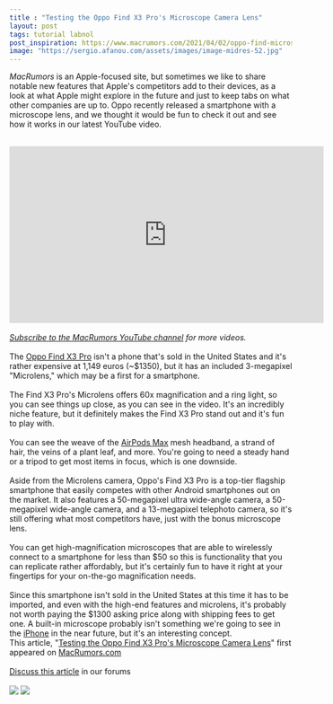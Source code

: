 ```yaml
---
title : "Testing the Oppo Find X3 Pro's Microscope Camera Lens"
layout: post
tags: tutorial labnol
post_inspiration: https://www.macrumors.com/2021/04/02/oppo-find-microscope-camera-lens/
image: "https://sergio.afanou.com/assets/images/image-midres-52.jpg"
---
```


<em>MacRumors</em> is an Apple-focused site, but sometimes we like to share notable new features that Apple's competitors add to their devices, as a look at what Apple might explore in the future and just to keep tabs on what other companies are up to. Oppo recently released a smartphone with a microscope lens, and we thought it would be fun to check it out and see how it works in our latest YouTube video.
<br/>

<br/>
<div class="center-wrap"><iframe width="560" height="315" src="https://www.youtube.com/embed/lLHPgrnkJm8" title="YouTube video player" frameborder="0" allow="accelerometer; autoplay; clipboard-write; encrypted-media; gyroscope; picture-in-picture" allowfullscreen></iframe></div>
<br/>
<div class="center-wrap"><em><a href="https://www.youtube.com/user/macrumors?sub_confirmation=1">Subscribe to the MacRumors YouTube channel</a> for more videos.</em></div>
<br/>
The <a href="https://www.oppo.com/en/smartphones/series-find-x/find-x3-pro/">Oppo Find X3 Pro</a> isn't a phone that's sold in the United States and it's rather expensive at 1,149 euros (~&#36;1350), but it has an included 3-megapixel "Microlens," which may be a first for a smartphone.
<br/>

<br/>
The Find X3 Pro's Microlens offers 60x magnification and a ring light, so you can see things up close, as you can see in the video. It's an incredibly niche feature, but it definitely makes the Find X3 Pro stand out and it's fun to play with.
<br/>

<br/>
You can see the weave of the <a href="https://www.macrumors.com/roundup/airpods-max/">AirPods Max</a> mesh headband, a strand of hair, the veins of a plant leaf, and more. You're going to need a steady hand or a tripod to get most items in focus, which is one downside.
<br/>

<br/>
Aside from the Microlens camera, Oppo's Find X3 Pro is a top-tier flagship smartphone that easily competes with other Android smartphones out on the market. It also features a 50-megapixel ultra wide-angle camera, a 50-megapixel wide-angle camera, and a 13-megapixel telephoto camera, so it's still offering what most competitors have, just with the bonus microscope lens.
<br/>

<br/>
You can get high-magnification microscopes that are able to wirelessly connect to a smartphone for less than &#36;50 so this is functionality that you can replicate rather affordably, but it's certainly fun to have it right at your fingertips for your on-the-go magnification needs.
<br/>

<br/>
Since this smartphone isn't sold in the United States at this time it has to be imported, and even with the high-end features and microlens, it's probably not worth paying the &#36;1300 asking price along with shipping fees to get one. A built-in microscope probably isn't something we're going to see in the <a href="https://www.macrumors.com/guide/iphone/">iPhone</a> in the near future, but it's an interesting concept.<br/>This article, &quot;<a href="https://www.macrumors.com/2021/04/02/oppo-find-microscope-camera-lens/">Testing the Oppo Find X3 Pro&#039;s Microscope Camera Lens</a>&quot; first appeared on <a href="https://www.macrumors.com">MacRumors.com</a><br/><br/><a href="https://forums.macrumors.com/threads/testing-the-oppo-find-x3-pros-microscope-camera-lens.2290434/">Discuss this article</a> in our forums<br/><br/><div class="feedflare">
<a href="http://feeds.macrumors.com/~ff/MacRumors-All?a=_ec3lCF9cqU:sOALNG4sm6I:6W8y8wAjSf4"><img src="http://feeds.feedburner.com/~ff/MacRumors-All?d=6W8y8wAjSf4" border="0"></img></a> <a href="http://feeds.macrumors.com/~ff/MacRumors-All?a=_ec3lCF9cqU:sOALNG4sm6I:qj6IDK7rITs"><img src="http://feeds.feedburner.com/~ff/MacRumors-All?d=qj6IDK7rITs" border="0"></img></a>
</div><img src="http://feeds.feedburner.com/~r/MacRumors-All/~4/_ec3lCF9cqU" height="1" width="1" alt=""/>
